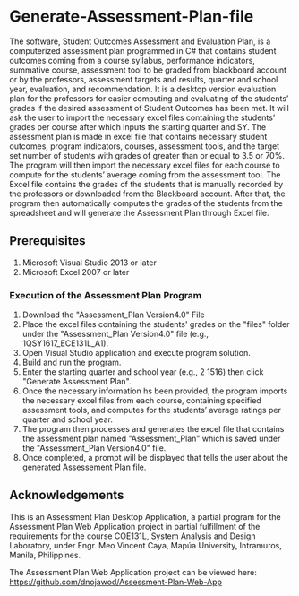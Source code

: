 # Generate-Assessment-Plan-file
The software, Student Outcomes Assessment and Evaluation Plan, is a computerized assessment plan programmed in C# that contains student outcomes coming from a course syllabus, performance indicators, summative course, assessment tool to be graded from blackboard account or by the professors, assessment targets and results, quarter and school year, evaluation, and recommendation. It is a desktop version evaluation plan for the professors for easier computing and evaluating of the students’ grades if the desired assessment of Student Outcomes has been met. It will ask the user to import the necessary excel files containing the students’ grades per course after which inputs the starting quarter and SY. The assessment plan is made in excel file that contains necessary student outcomes, program indicators, courses, assessment tools, and the target set number of students with grades of greater than or equal to 3.5 or 70%. The program will then import the necessary excel files for each course to compute for the students’ average coming from the assessment tool. The Excel file contains the grades of the students that is manually recorded by the professors or downloaded from the Blackboard account. After that, the program then automatically computes the grades of the students from the spreadsheet and will generate the Assessment Plan through Excel file.
## Prerequisites
1. Microsoft Visual Studio 2013 or later
2. Microsoft Excel 2007 or later
### Execution of the Assessment Plan Program
1. Download the "Assessment_Plan Version4.0" File
2. Place the excel files containing the students' grades on the "files" folder under the "Assessment_Plan Version4.0" file (e.g., 1QSY1617_ECE131L_A1).
3. Open Visual Studio application and execute program solution.
4. Build and run the program.
5. Enter the starting quarter and school year (e.g., 2 1516) then click "Generate Assessment Plan".
6. Once the necessary information hs been provided, the program imports the necessary excel files from each course, containing specified assessment tools, and computes for the students’ average ratings per quarter and school year.
7. The program then processes and generates the excel file that contains the assessment plan named "Assessment_Plan" which is saved under the "Assessment_Plan Version4.0" file.
8. Once completed, a prompt will be displayed that tells the user about the generated Assessement Plan file.
## Acknowledgements
This is an Assessment Plan Desktop Application, a partial program for the Assessment Plan Web Application project in partial fulfillment of the requirements for the course COE131L, System Analysis and Design Laboratory, under Engr. Meo Vincent Caya, Mapúa University, Intramuros, Manila, Philippines.

The Assessment Plan Web Application project can be viewed here: https://github.com/dnojawod/Assessment-Plan-Web-App
